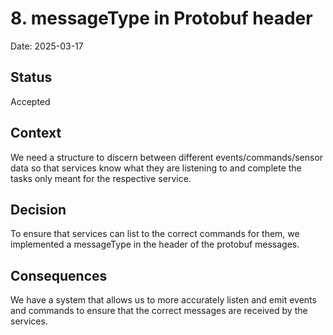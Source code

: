 # 8. messageType in Protobuf header

Date: 2025-03-17

## Status

Accepted 

## Context

We need a structure to discern between different events/commands/sensor data so that services know what they are listening to and complete the tasks only meant for the respective service.

## Decision

To ensure that services can list to the correct commands for them, we implemented a messageType in the header of the protobuf messages. 

## Consequences

We have a system that allows us to more accurately listen and emit events and commands to ensure that the correct messages are received by the services.
